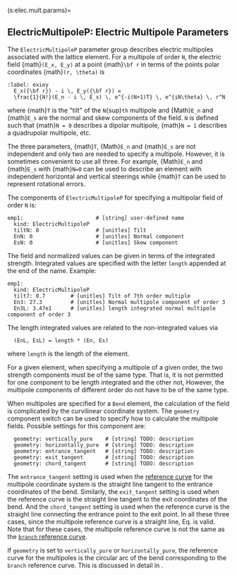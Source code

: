 (s:elec.mult.params)=
## ElectricMultipoleP:  Electric Multipole Parameters

The `ElectricMultipoleP` parameter group describes electric multipoles associated with the lattice
element. For a multipole of order `N`, the electric field {math}`(E_x, E_y)`
at a point {math}`\bf r` in terms of the points polar coordinates {math}`(r, \theta)` is
```{math}
:label: exiey
  E_x({\bf r}) - i \, E_y({\bf r}) = 
  \frac{1}{N!}(E_n - i \, E_s) \, e^{-i(N+1)T} \, e^{iN\theta} \, r^N
```
where {math}`T` is the "tilt" of the `N`{sup}`th` multipole and {Math}`E_n` and {math}`E_s` are
the normal and skew components of the field. `N` is defined such that 
{math}`N = 0` describes a dipolar multipole, {math}`N = 1` describes a quadrupolar multipole, etc.

The three parameters, {math}`T`, {Math}`E_n` and {math}`E_s` are not independent and only two
are needed to specify a multipole. 
However, it is sometimes convenient to use all three. 
For example, {Math}`E_n` and {math}`E_s` with {math}`N=0` can be used to describe 
an element with independent horizontal and vertical steerings while {math}`T` can be used
to represent rotational errors.

The components of `ElectricMultipoleP` for specifying a multipolar field of order `N` is:
```{code} yaml
emp1:                       # [string] user-defined name
  kind: ElectricMultipoleP
  tiltN: 0                  # [unitles] Tilt
  EnN: 0                    # [unitles] Normal component 
  EsN: 0                    # [unitles] Skew component
```

The field and normalized values can be given in terms of the integrated strength.
Integrated values are specified with the letter 
`length` appended at the end of the name. Example:
```{code} yaml
emp1:
  kind: ElectricMultipoleP
  tilt7: 0.7        # [unitles] Tilt of 7th order multiple
  En3: 27.3         # [unitles] Normal multipole component of order 3
  En3L: 3.47e1      # [unitles] length integrated normal multipole component of order 3
```
The length integrated values are related to the non-integrated values via
```{code} yaml
  (EnL, EsL) = length * (En, Es)
```
where `length` is the length of the element.

For a given element, when specifying a multipole of a given order, 
the two strength components must be of the same type.
That is, it is not permitted for one component to be length integrated and the other not,
However, the multipole components of different order do not have to be of the same type.

When multipoles are specified for a `Bend` element, the calculation of the field is
complicated by the curvilinear coordinate system.
The `geometry` component switch can be used to specify how to calculate the multipole fields. 
Possible settings for this component are:
```{code} yaml
  geometry: vertically_pure    # [string] TODO: description
  geometry: horizontally_pure  # [string] TODO: description
  geometry: entrance_tangent   # [string] TODO: description
  geometry: exit_tangent       # [string] TODO: description
  geometry: chord_tangent      # [string] TODO: description
```
The `entrance_tangent` setting is used when the [reference curve](#s:coords) for the 
multipole coordinate system is the straight line tangent to the entrance coordinates of the bend. 
Similarly, the `exit_tangent` setting is used when the reference curve is the 
straight line tangent to the exit coordinates of the bend. And the `chord_tangent` setting is used
when the reference curve is the straight line connecting the entrance point to the
exit point. In all these three cases, since the multipole reference curve is a straight line, 
Eq. [](#exiey) is valid.
Note that for these cases, the multipole reference curve 
is not the same as the [`branch` reference curve](#s:coords).

If `geometry` is set to `vertically_pure` or `horizontally_pure`, the reference curve
for the multipoles is the circular arc of the bend corresponding to the `branch` reference curve. 
This is discussed in detail in [](#s:bend.multipoles).
